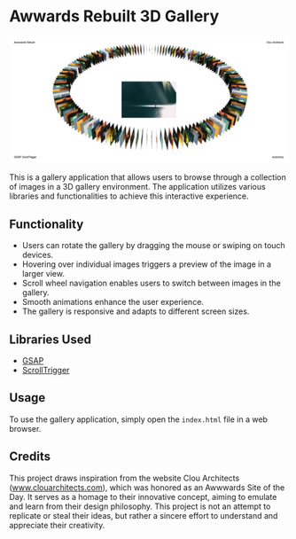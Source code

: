 # Awwards Rebuilt 3D Gallery

![Hero Image](./assets/hero.png)

This is a gallery application that allows users to browse through a collection of images in a 3D gallery environment. The application utilizes various libraries and functionalities to achieve this interactive experience.

## Functionality

- Users can rotate the gallery by dragging the mouse or swiping on touch devices.
- Hovering over individual images triggers a preview of the image in a larger view.
- Scroll wheel navigation enables users to switch between images in the gallery.
- Smooth animations enhance the user experience.
- The gallery is responsive and adapts to different screen sizes.

## Libraries Used

- [GSAP](https://greensock.com/gsap/)
- [ScrollTrigger](https://greensock.com/scrolltrigger/)

## Usage

To use the gallery application, simply open the `index.html` file in a web browser.

## Credits

This project draws inspiration from the website Clou Architects (www.clouarchitects.com), which was honored as an Awwwards Site of the Day. It serves as a homage to their innovative concept, aiming to emulate and learn from their design philosophy. This project is not an attempt to replicate or steal their ideas, but rather a sincere effort to understand and appreciate their creativity.

